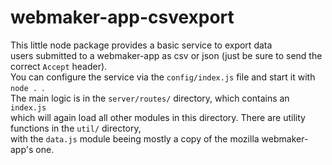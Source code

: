 webmaker-app-csvexport
======================

This little node package provides a basic service to export data  
users submitted to a webmaker-app as csv or json (just be sure to send the correct `Accept` header).  
You can configure the service via the `config/index.js` file and start it with `node . `.  
The main logic is in the `server/routes/` directory, which contains an `index.js`  
which will again load all other modules in this directory.
There are utility functions in the `util/` directory,  
with the `data.js` module beeing mostly a copy of the mozilla webmaker-app's one.
